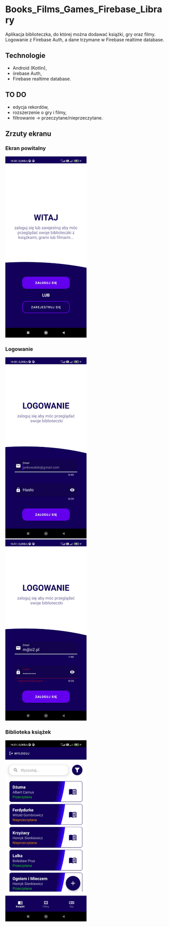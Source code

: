 # Books_Films_Games_Firebase_Library
Aplikacja biblioteczka, do której można dodawać książki, gry oraz filmy. Logowanie z Firebase Auth, a dane trzymane w Firebase realtime database.

## Technologie

- Android (Kotlin),
- iirebase Auth,
- Firebase realtime database.

## TO DO
- edycja rekordów,
- rozszerzenie o gry i filmy,
- filtrowanie -> przeczytane/nieprzeczytane.

## Zrzuty ekranu

### Ekran powitalny
<img src="https://github.com/Milysak/Books_Films_Games_Firebase_Library/blob/master/Screenshot_2023-04-25-16-50-18-192_com.example.books_films__firebase.jpg?raw=true" width="256">

### Logowanie
<img src="https://github.com/Milysak/Books_Films_Games_Firebase_Library/blob/master/Screenshot_2023-04-25-16-50-35-046_com.example.books_films__firebase.jpg?raw=true" width="256">
<img src="https://github.com/Milysak/Books_Films_Games_Firebase_Library/blob/master/Screenshot_2023-04-25-16-51-01-027_com.example.books_films__firebase.jpg?raw=true" width="256">

### Biblioteka książek
<img src="https://github.com/Milysak/Books_Films_Games_Firebase_Library/blob/master/Screenshot_2023-04-25-16-51-25-297_com.example.books_films__firebase.jpg?raw=true" width="256">
